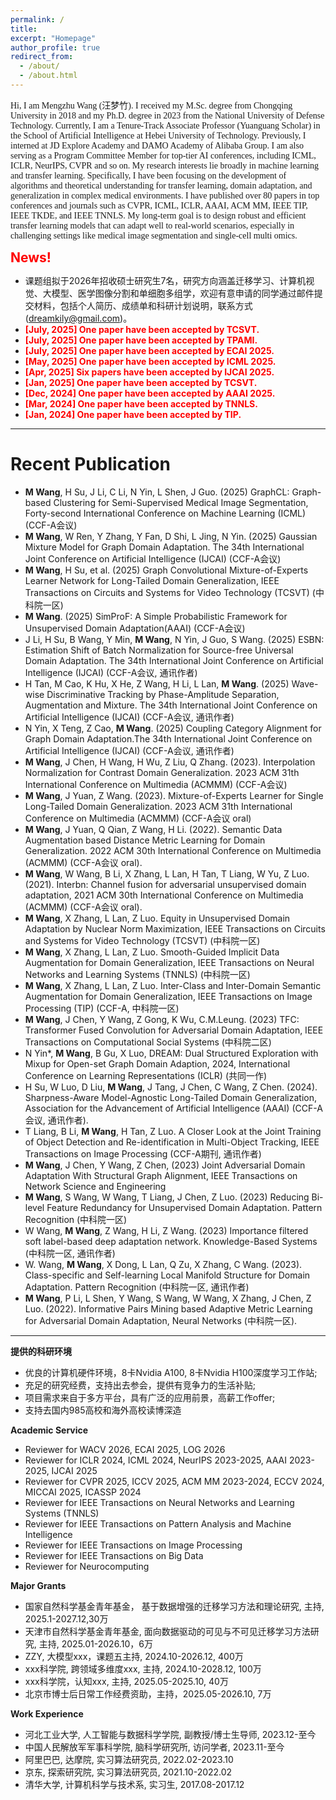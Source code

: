 ```yaml
---
permalink: /
title: 
excerpt: "Homepage"
author_profile: true
redirect_from: 
  - /about/
  - /about.html
---
```

<span style="font-family: 'Times New Roman'">
Hi, I am Mengzhu Wang (汪梦竹). I received my M.Sc. degree from Chongqing University in 2018 and my Ph.D. degree in 2023 from the National University of Defense Technology. Currently, I am a Tenure-Track Associate Professor (Yuanguang Scholar) in the School of Artificial Intelligence at Hebei University of Technology. Previously, I interned at JD Explore Academy and DAMO Academy of Alibaba Group. I am also serving as a Program Committee Member for top-tier AI conferences, including ICML, ICLR, NeurIPS, CVPR and so on. My research interests lie broadly in machine learning and transfer learning. Specifically, I have been focusing on the development of algorithms and theoretical understanding for transfer learning, domain adaptation, and generalization in complex medical environments. I have published over 80 papers in top conferences and journals such as CVPR, ICML, ICLR, AAAI, ACM MM, IEEE TIP, IEEE TKDE, and IEEE TNNLS. My long-term goal is to design robust and efficient transfer learning models that can adapt well to real-world scenarios, especially in challenging settings like medical image segmentation and single-cell multi omics.
</span>

<span style="color:red; font-size:1.5em; font-weight:bold">News!</span>

+ 课题组拟于2026年招收硕士研究生7名，研究方向涵盖迁移学习、计算机视觉、大模型、医学图像分割和单细胞多组学，欢迎有意申请的同学通过邮件提交材料，包括个人简历、成绩单和科研计划说明，联系方式(dreamkily@gmail.com)。
+ <span style="color:red; font-weight:bold">**[July, 2025]** One paper have been accepted by **TCSVT**.</span>
+ <span style="color:red; font-weight:bold">**[July, 2025]** One paper have been accepted by **TPAMI**.</span>
+ <span style="color:red; font-weight:bold">**[July, 2025]** One paper have been accepted by **ECAI 2025**.</span>
+ <span style="color:red; font-weight:bold">**[May, 2025]** One paper have been accepted by **ICML 2025**.</span>
+ <span style="color:red; font-weight:bold">**[Apr, 2025]** Six papers have been accepted by **IJCAI 2025**.</span>
+ <span style="color:red; font-weight:bold">**[Jan, 2025]** One paper have been accepted by **TCSVT**.</span>
+ <span style="color:red; font-weight:bold">**[Dec, 2024]** One paper have been accepted by **AAAI 2025**.</span>
+ <span style="color:red; font-weight:bold">**[Mar, 2024]** One paper have been accepted by **TNNLS**.</span>
+ <span style="color:red; font-weight:bold">**[Jan, 2024]** One paper have been accepted by **TIP**.</span>
  
---

Recent Publication
======
+ **M Wang**, H Su, J Li, C Li, N Yin, L Shen, J Guo. (2025) GraphCL: Graph-based Clustering for Semi-Supervised Medical Image Segmentation, Forty-second International Conference on Machine Learning (ICML) (CCF-A会议)
+ **M Wang**, W Ren, Y Zhang, Y Fan, D Shi, L Jing, N Yin. (2025) Gaussian Mixture Model for Graph Domain Adaptation. The 34th International Joint Conference on Artificial Intelligence (IJCAI) (CCF-A会议)
+ **M Wang**, H Su, et al. (2025) Graph Convolutional Mixture-of-Experts Learner Network for Long-Tailed Domain Generalization, IEEE Transactions on Circuits and Systems for Video Technology (TCSVT) (中科院一区)
+ **M Wang**. (2025) SimProF: A Simple Probabilistic Framework for Unsupervised Domain Adaptation(AAAI) (CCF-A会议)
+ J Li, H Su, B Wang, Y Min, **M Wang**, N Yin, J Guo, S Wang. (2025) ESBN: Estimation Shift of Batch Normalization for Source-free Universal Domain Adaptation. The 34th International Joint Conference on Artificial Intelligence (IJCAI) (CCF-A会议, 通讯作者)
+ H Tan, M Cao, K Hu, X He, Z Wang, H Li, L Lan, **M Wang**. (2025) Wave-wise Discriminative Tracking by Phase-Amplitude Separation, Augmentation and Mixture. The 34th International Joint Conference on Artificial Intelligence (IJCAI) (CCF-A会议, 通讯作者)
+ N Yin, X Teng, Z Cao, **M Wang**. (2025) Coupling Category Alignment for Graph Domain Adaptation.The 34th International Joint Conference on Artificial Intelligence (IJCAI) (CCF-A会议, 通讯作者)
+ **M Wang**, J Chen, H Wang, H Wu, Z Liu, Q Zhang. (2023). Interpolation Normalization for Contrast Domain Generalization. 2023 ACM 31th International Conference on Multimedia (ACMMM) (CCF-A会议)
+ **M Wang**, J Yuan, Z Wang. (2023). Mixture-of-Experts Learner for Single Long-Tailed Domain Generalization. 2023 ACM 31th International Conference on Multimedia (ACMMM) (CCF-A会议 oral)
+ **M Wang**, J Yuan, Q Qian, Z Wang, H Li. (2022). Semantic Data Augmentation based Distance Metric Learning for Domain Generalization. 2022 ACM 30th International Conference on Multimedia (ACMMM) (CCF-A会议 oral).
+ **M Wang**, W Wang, B Li, X Zhang, L Lan, H Tan, T Liang, W Yu, Z Luo. (2021).  Interbn: Channel fusion for adversarial unsupervised domain adaptation, 2021 ACM 30th International Conference on Multimedia (ACMMM) (CCF-A会议 oral). 
+ **M Wang**, X Zhang, L Lan, Z Luo. Equity in Unsupervised Domain Adaptation by Nuclear Norm Maximization, IEEE Transactions on Circuits and Systems for Video Technology (TCSVT) (中科院一区)
+ **M Wang**, X Zhang, L Lan, Z Luo.  Smooth-Guided Implicit Data Augmentation for Domain Generalization, IEEE Transactions on Neural Networks and Learning Systems (TNNLS) (中科院一区)
+ **M Wang**, X Zhang, L Lan, Z Luo. 	Inter-Class and Inter-Domain Semantic Augmentation for Domain Generalization, IEEE Transactions on Image Processing (TIP) (CCF-A, 中科院一区)
+ **M Wang**, J Chen, Y Wang, Z Gong, K Wu,  C.M.Leung. (2023) TFC: Transformer Fused Convolution for Adversarial Domain Adaptation, IEEE Transactions on Computational Social Systems (中科院二区)
+ N Yin*, **M Wang**, B Gu, X Luo, DREAM: Dual Structured Exploration with Mixup for Open-set Graph Domain Adaption, 2024,  International Conference on Learning Representations (ICLR) (共同一作)
+ H Su, W Luo, D Liu, **M Wang**, J Tang, J Chen, C Wang, Z Chen. (2024). Sharpness-Aware Model-Agnostic Long-Tailed Domain Generalization, Association for the Advancement of Artificial Intelligence (AAAI) (CCF-A会议, 通讯作者).
+ T Liang, B Li, **M Wang**, H Tan, Z Luo. A Closer Look at the Joint Training of Object Detection and Re-identification in Multi-Object Tracking, IEEE Transactions on Image Processing (CCF-A期刊, 通讯作者)
+ **M Wang**, J Chen, Y Wang, Z Chen, (2023) Joint Adversarial Domain Adaptation With Structural Graph Alignment, IEEE Transactions on Network Science and Engineering  
+ **M Wang**, S Wang, W Wang, T Liang, J Chen, Z Luo. (2023) Reducing Bi-level Feature Redundancy for Unsupervised Domain Adaptation. Pattern Recognition (中科院一区)
+ W Wang, **M Wang**, Z Wang, H Li, Z Wang. (2023) Importance filtered soft label-based deep adaptation network. Knowledge-Based Systems (中科院一区, 通讯作者)
+ W. Wang, **M Wang**, X Dong, L Lan, Q Zu, X Zhang, C Wang. (2023). Class-specific and Self-learning Local Manifold Structure for Domain Adaptation. Pattern Recognition (中科院一区, 通讯作者)
+ **M Wang**, P Li, L Shen, Y Wang, S Wang, W Wang, X Zhang, J Chen, Z Luo. (2022). Informative Pairs Mining based Adaptive Metric Learning for Adversarial Domain Adaptation, Neural Networks (中科院一区).



---


**提供的科研环境**

+ 优良的计算机硬件环境，8卡Nvidia A100, 8卡Nvidia H100深度学习工作站;
+ 充足的研究经费，支持出去参会，提供有竞争力的生活补贴;
+ 项目需求来自于多方平台，具有广泛的应用前景，高薪工作offer;
+ 支持去国内985高校和海外高校读博深造



**Academic Service**

+ Reviewer for WACV 2026, ECAI 2025, LOG 2026
+ Reviewer for ICLR 2024, ICML 2024, NeurIPS 2023-2025, AAAI 2023-2025, IJCAI 2025
+ Reviewer for CVPR 2025, ICCV 2025,  ACM MM 2023-2024, ECCV 2024, MICCAI 2025, ICASSP 2024
+ Reviewer for IEEE Transactions on Neural Networks and Learning Systems (TNNLS)
+ Reviewer for IEEE Transactions on Pattern Analysis and Machine Intelligence
+ Reviewer for IEEE Transactions on Image Processing
+ Reviewer for IEEE Transactions on Big Data
+ Reviewer for Neurocomputing


**Major Grants**
+ 国家自然科学基金青年基金， 基于数据增强的迁移学习方法和理论研究,  主持, 2025.1-2027.12,30万
+ 天津市自然科学基金青年基金, 面向数据驱动的可见与不可见迁移学习方法研究, 主持, 2025.01-2026.10，6万
+ ZZY, 大模型xxx，课题五主持, 2024.10-2026.12, 400万
+ xxx科学院, 跨领域多维度xxx, 主持, 2024.10-2028.12, 100万
+ xxx科学院，认知xxx, 主持, 2025.05-2025.10, 40万
+ 北京市博士后日常工作经费资助，主持，2025.05-2026.10, 7万

**Work Experience**
+ 河北工业大学, 人工智能与数据科学学院, 副教授/博士生导师,  2023.12-至今
+ 中国人民解放军军事科学院, 脑科学研究所, 访问学者, 2023.11-至今
+ 阿里巴巴, 达摩院, 实习算法研究员, 2022.02-2023.10
+ 京东, 探索研究院, 实习算法研究员, 2021.10-2022.02
+ 清华大学, 计算机科学与技术系, 实习生, 2017.08-2017.12
  




